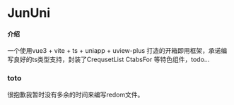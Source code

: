 # JunUni

#### 介绍
一个使用vue3 + vite + ts + uniapp + uview-plus 打造的开箱即用框架，承诺编写良好的ts类型支持，封装了CrequsetList CtabsFor 等特色组件，todo...

### toto
很抱歉我暂时没有多余的时间来编写redom文件。
